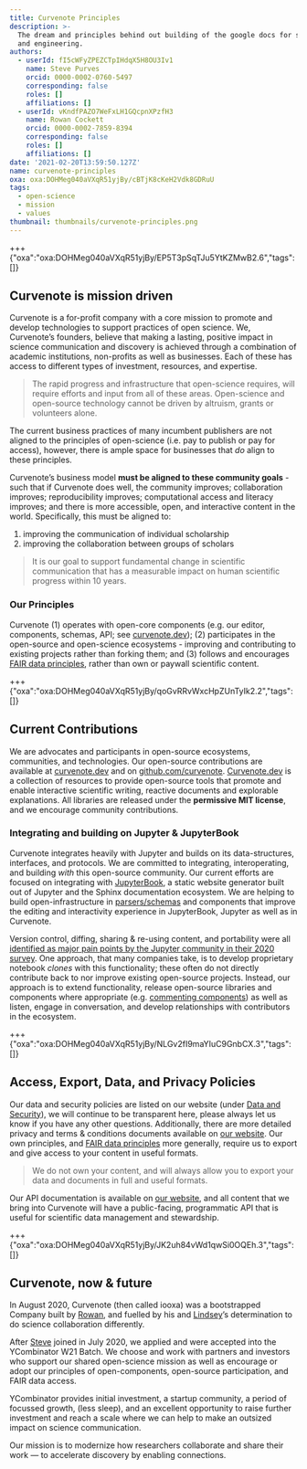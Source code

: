 ```yaml
---
title: Curvenote Principles
description: >-
  The dream and principles behind out building of the google docs for science
  and engineering.
authors:
  - userId: fI5cWFyZPEZCTpIHdqX5H8OU3Iv1
    name: Steve Purves
    orcid: 0000-0002-0760-5497
    corresponding: false
    roles: []
    affiliations: []
  - userId: vKndfPAZO7WeFxLH1GQcpnXPzfH3
    name: Rowan Cockett
    orcid: 0000-0002-7859-8394
    corresponding: false
    roles: []
    affiliations: []
date: '2021-02-20T13:59:50.127Z'
name: curvenote-principles
oxa: oxa:DOHMeg040aVXqR51yjBy/cBTjK8cKeH2Vdk8GDRuU
tags:
  - open-science
  - mission
  - values
thumbnail: thumbnails/curvenote-principles.png
---
```


+++ {"oxa":"oxa:DOHMeg040aVXqR51yjBy/EP5T3pSqTJu5YtKZMwB2.6","tags":[]}

## Curvenote is mission driven

Curvenote is a for-profit company with a core mission to promote and develop technologies to support practices of open science. We, Curvenote’s founders, believe that making a lasting, positive impact in science communication and discovery is achieved through a combination of academic institutions, non-profits as well as businesses. Each of these has access to different types of investment, resources, and expertise.

> The rapid progress and infrastructure that open-science requires, will require efforts and input from all of these areas. Open-science and open-source technology cannot be driven by altruism, grants or volunteers alone.

The current business practices of many incumbent publishers are not aligned to the principles of open-science (i.e. pay to publish or pay for access), however, there is ample space for businesses that _do_ align to these principles.

Curvenote’s business model **must be aligned to these community goals** - such that if Curvenote does well, the community improves; collaboration improves; reproducibility improves; computational access and literacy improves; and there is more accessible, open, and interactive content in the world. Specifically, this must be aligned to:

1. improving the communication of individual scholarship
2. improving the collaboration between groups of scholars

> It is our goal to support fundamental change in scientific communication that has a measurable impact on human scientific progress within 10 years.

### Our Principles

Curvenote (1) operates with open-core components (e.g. our editor, components, schemas, API; see [curvenote.dev](https://curvenote.dev)); (2) participates in the open-source and open-science ecosystems - improving and contributing to existing projects rather than forking them; and (3) follows and encourages [FAIR data principles](https://en.wikipedia.org/wiki/FAIR_data), rather than own or paywall scientific content.

+++ {"oxa":"oxa:DOHMeg040aVXqR51yjBy/qoGvRRvWxcHpZUnTyIk2.2","tags":[]}

## Current Contributions

We are advocates and participants in open-source ecosystems, communities, and technologies. Our open-source contributions are available at [curvenote.dev](https://curvenote.dev) and on [github.com/curvenote](https://github.com/curvenote). [Curvenote.dev](https://curvenote.dev) is a collection of resources to provide open-source tools that promote and enable interactive scientific writing, reactive documents and explorable explanations. All libraries are released under the **permissive MIT license**, and we encourage community contributions.

### Integrating and building on Jupyter & JupyterBook

Curvenote integrates heavily with Jupyter and builds on its data-structures, interfaces, and protocols. We are committed to integrating, interoperating, and building _with_ this open-source community. Our current efforts are focused on integrating with [JupyterBook](https://jupyterbook.org/), a static website generator built out of Jupyter and the Sphinx documentation ecosystem. We are helping to build open-infrastructure in [parsers/schemas](https://github.com/executablebooks/markdown-it-myst) and components that improve the editing and interactivity experience in JupyterBook, Jupyter as well as in Curvenote.

Version control, diffing, sharing & re-using content, and portability were all [identified as major pain points by the Jupyter community in their 2020 survey](https://layne-bucket.s3.amazonaws.com/all_responses.html). One approach, that many companies take, is to develop proprietary notebook _clones_ with this functionality; these often do not directly contribute back to nor improve existing open-source projects. Instead, our approach is to extend functionality, release open-source libraries and components where appropriate (e.g. [commenting components](https://curvenote.dev/sidenotes)) as well as listen, engage in conversation, and develop relationships with contributors in the ecosystem.

+++ {"oxa":"oxa:DOHMeg040aVXqR51yjBy/NLGv2fI9maYIuC9GnbCX.3","tags":[]}

## Access, Export, Data, and Privacy Policies

Our data and security policies are listed on our website (under [Data and Security](https://curvenote.com/@curvenote/getting-started/data-and-security)), we will continue to be transparent here, please always let us know if you have any other questions. Additionally, there are more detailed privacy and terms & conditions documents available on [our website](https://curvenote.com/legal/). Our own principles, and [FAIR data principles](https://en.wikipedia.org/wiki/FAIR_data) more generally, require us to export and give access to your content in useful formats.

> We do not own your content, and will always allow you to export your data and documents in full and useful formats.

Our API documentation is available on [our website](https://curvenote.com/api/), and all content that we bring into Curvenote will have a public-facing, programmatic API that is useful for scientific data management and stewardship.

+++ {"oxa":"oxa:DOHMeg040aVXqR51yjBy/JK2uh84vWd1qwSi0OQEh.3","tags":[]}

## Curvenote, now & future

In August 2020, Curvenote (then called iooxa) was a bootstrapped Company built by [Rowan](/@rowanc1), and fuelled by his and [Lindsey](/@lheagy)’s determination to do science collaboration differently.

After [Steve](/@stevejpurves) joined in July 2020, we applied and were accepted into the YCombinator W21 Batch. We choose and work with partners and investors who support our shared open-science mission as well as encourage or adopt our principles of open-components, open-source participation, and FAIR data access.

YCombinator provides initial investment, a startup community, a period of focussed growth, (less sleep), and an excellent opportunity to raise further investment and reach a scale where we can help to make an outsized impact on science communication.

Our mission is to modernize how researchers collaborate and share their work — to accelerate discovery by enabling connections.
